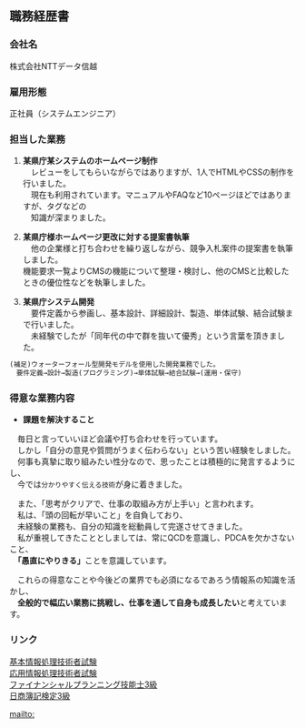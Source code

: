 ## 職務経歴書
### 会社名
株式会社NTTデータ信越
### 雇用形態
正社員（システムエンジニア）
### 担当した業務
1. **某県庁某システムのホームページ制作**<br>
　レビューをしてもらいながらではありますが、1人でHTMLやCSSの制作を行いました。<br>
　現在も利用されています。マニュアルやFAQなど10ページほどではありますが、タグなどの<br>
　知識が深まりました。

2. **某県庁様ホームページ更改に対する提案書執筆**<br>
　他の企業様と打ち合わせを繰り返しながら、競争入札案件の提案書を執筆しました。<br>
  機能要求一覧よりCMSの機能について整理・検討し、他のCMSと比較したときの優位性などを執筆しました。<br>

3. **某県庁システム開発**<br>
　要件定義から参画し、基本設計、詳細設計、製造、単体試験、結合試験まで行いました。<br>
　未経験でしたが「同年代の中で群を抜いて優秀」という言葉を頂きました。<br>
  
```markdown
(補足)ウォーターフォール型開発モデルを使用した開発業務でした。
　要件定義→設計→製造(プログラミング)→単体試験→結合試験→(運用・保守)
```

### 得意な業務内容
-  **課題を解決すること**<br>

　毎日と言っていいほど会議や打ち合わせを行っています。<br>
　しかし「自分の意見や質問がうまく伝わらない」という苦い経験をしました。　<br>
　何事も真摯に取り組みたい性分なので、思ったことは積極的に発言するようにし、<br>
　今では`分かりやすく伝える技術`が身に着きました。<br>

　また、「思考がクリアで、仕事の取組み方が上手い」と言われます。<br>
　私は、「頭の回転が早いこと」を自負しており、<br>
　未経験の業務も、自分の知識を総動員して完遂させてきました。<br>
　私が重視してきたこととしましては、常にQCDを意識し、PDCAを欠かさないこと、<br>
　<b>「愚直にやりきる」</b>ことを意識しています。<br>
    
　これらの得意なことや今後どの業界でも必須になるであろう情報系の知識を活かし、<br>
　**全般的で幅広い業務に挑戦し、仕事を通して自身も成長したい**と考えています。<br>

### リンク
[基本情報処理技術者試験](https://www.jitec.ipa.go.jp/1_08gaiyou/_index_gaiyou.html)<br>
[応用情報処理技術者試験](https://www.jitec.ipa.go.jp/1_11seido/ap.html)<br>
[ファイナンシャルプランニング技能士3級](https://www.kinzai.or.jp/ginou/fp/faq)<br>
[日商簿記検定3級](https://www.kentei.ne.jp/bookkeeping/class3)<br>

[mailto:](mailto:takahashikuq2020@gmail.com)<br>
